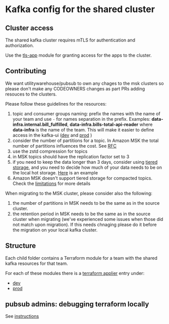 # Kafka config for the shared cluster

## Cluster access
The shared kafka cluster requires mTLS for authentication and authorization.

Use the [tls-app](../../modules/tls-app) module for granting access for the apps to the cluster.

## Contributing

We want utilitywarehouse/pubsub to own any chages to the msk clusters so please don't make any CODEOWNERS changes as
part PRs adding resouces to the clusters.

Please follow these guidelines for the resources:
1. topic and consumer groups naming: prefix the names with the name of your team and use `-` for names separation in the prefix. Examples: **data-infra.internal.bill_fulfilled**, **data-infra.bills-total-api-reader** where **data-infra** is the name of the team.
   This will make it easier to define access in the kafka-ui ([dev](https://kafka-ui.dev.uw.systems/) and [prod](https://kafka-ui.prod.uw.systems/) )
2. consider the number of partitions for a topic. In Amazon MSK the total number of partitions influences the cost. See [RFC](https://wiki.uw.systems/posts/amazon-msk-managed-kafka-9kjst9t5#h97za-msk)
3. use the zstd compression for topics
4. in MSK topics should have the replication factor set to 3
5. if you need to keep the data longer than 3 days, consider using [tiered storage](https://docs.aws.amazon.com/msk/latest/developerguide/msk-tiered-storage.html), and you need to decide how much of your data needs to be on the local hot storage. [Here](https://github.com/utilitywarehouse/kafka-cluster-config/blob/07f9b2be2c02aef072fe3900c3d4ee86fb0e282c/dev-aws/kafka-shared-msk/data-infra/data-infra.tf#L1-L16) is an example
6. Amazon MSK doesn't support tiered storage for compacted topics. Check the [limitations](https://docs.aws.amazon.com/msk/latest/developerguide/msk-tiered-storage.html#msk-tiered-storage-constraints) for more details 

When migrating to the MSK cluster, please consider also the following:
1. the number of partitions in MSK needs to be the same as in the source cluster.
2. the retention period in MSK needs to be the same as in the source cluster when migrating (we've experienced some issues when those did not match upon migration). If this needs chnaging please do it before the migration on your local kafka cluster.

## Structure
Each child folder contains a Terraform module for a team with the shared kafka resources for that team.

For each of these modules there is a [terraform applier](https://github.com/utilitywarehouse/terraform-applier) entry under:
- [dev](https://github.com/utilitywarehouse/kubernetes-manifests/tree/master/dev-aws/pubsub/kafka)
- [prod](https://github.com/utilitywarehouse/kubernetes-manifests/tree/master/prod-aws/pubsub/kafka)

## pubsub admins: debugging terraform locally

See [instructions](TERRAFORM_LOCALLY.md)
